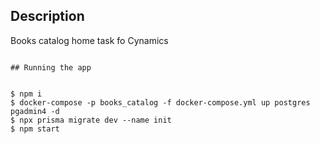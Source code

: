 

## Description

Books catalog  home task fo Cynamics

```

## Running the app


$ npm i
$ docker-compose -p books_catalog -f docker-compose.yml up postgres pgadmin4 -d
$ npx prisma migrate dev --name init
$ npm start
